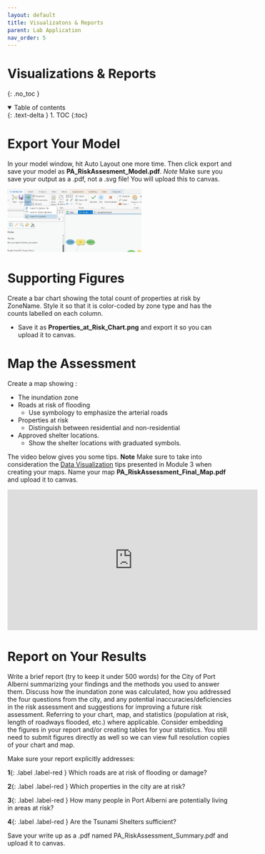 ```yaml
---
layout: default
title: Visualizatons & Reports
parent: Lab Application
nav_order: 5
---
```


# Visualizations & Reports
{: .no_toc }

<details open markdown="block">
  <summary>
    Table of contents
  </summary>
  {: .text-delta }
1. TOC
{:toc}
</details>


# Export Your Model

In your model window, hit Auto Layout one more time.  Then click export and save your model as **PA_RiskAssesment_Model.pdf**.  *Note* Make sure you save your output as a .pdf, not a .svg file!  You will upload this to canvas.

<img src='content/images/export_model.png' width='300'>

# Supporting Figures

Create a bar chart showing the total count of properties at risk by ZoneName.  Style it so that it is color-coded by zone type and has the counts labelled on each column.
* Save it as **Properties_at_Risk_Chart.png** and export it so you can upload it to canvas.


# Map the Assessment

Create a map showing :
* The inundation zone
* Roads at risk of flooding
  * Use symbology to emphasize the arterial roads
* Properties at risk
  * Distinguish between residential and non-residential
* Approved shelter locations.
  * Show the shelter locations with graduated symbols.

The video below gives you some tips.  **Note** Make sure to take into consideration the [Data Visualization](https://geos270.github.io/Module3/) tips presented in Module 3 when creating your maps.  Name your map **PA_RiskAssessment_Final_Map.pdf** and upload it to canvas.

<iframe width="560" height="315" src="https://www.youtube.com/embed/0TnQAzxwWaQ" title="YouTube video player" frameborder="0" allow="accelerometer; autoplay; clipboard-write; encrypted-media; gyroscope; picture-in-picture" allowfullscreen></iframe>


# Report on Your Results

Write a brief report (try to keep it under 500 words) for the City of Port Alberni summarizing your findings and the methods you used to answer them.  Discuss how the inundation zone was calculated, how you addressed the four questions from the city, and any potential inaccuracies/deficiencies in the risk assessment and suggestions for improving a future risk assessment.  Referring to your chart, map, and statistics (population at risk, length of roadways flooded, etc.) where applicable.  Consider embedding the figures in your report and/or creating tables for your statistics.  You still need to submit figures directly as well so we can view full resolution copies of your chart and map.

Make sure your report explicitly addresses:

**1**{: .label .label-red } Which roads are at risk of flooding or damage?

**2**{: .label .label-red } Which properties in the city are at risk?

**3**{: .label .label-red } How many people in Port Alberni are potentially living in areas at risk?

**4**{: .label .label-red } Are the Tsunami Shelters sufficient?

Save your write up as a .pdf named PA_RiskAssessment_Summary.pdf and upload it to canvas. 
